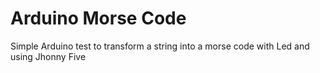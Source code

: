 # Arduino Morse Code

Simple Arduino test to transform a string into a morse code with Led and using Jhonny Five
